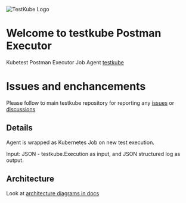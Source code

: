 ![TestKube Logo](https://raw.githubusercontent.com/kubeshop/testkube/main/assets/logo-dark-text-full.png)
                                                           
# Welcome to testkube Postman Executor

Kubetest Postman Executor Job Agent [testkube](https://testkube.io)

# Issues and enchancements 

Please follow to main testkube repository for reporting any [issues](https://github.com/kubeshop/testkube/issues) or [discussions](https://github.com/kubeshop/testkube/discussions)

## Details 

Agent is wrapped as Kubernetes Job on new test execution.

Input: JSON - testkube.Execution as input, and JSON structured log as output.

## Architecture

Look at [architecture diagrams in docs](https://kubeshop.github.io/testkube/architecture/)
